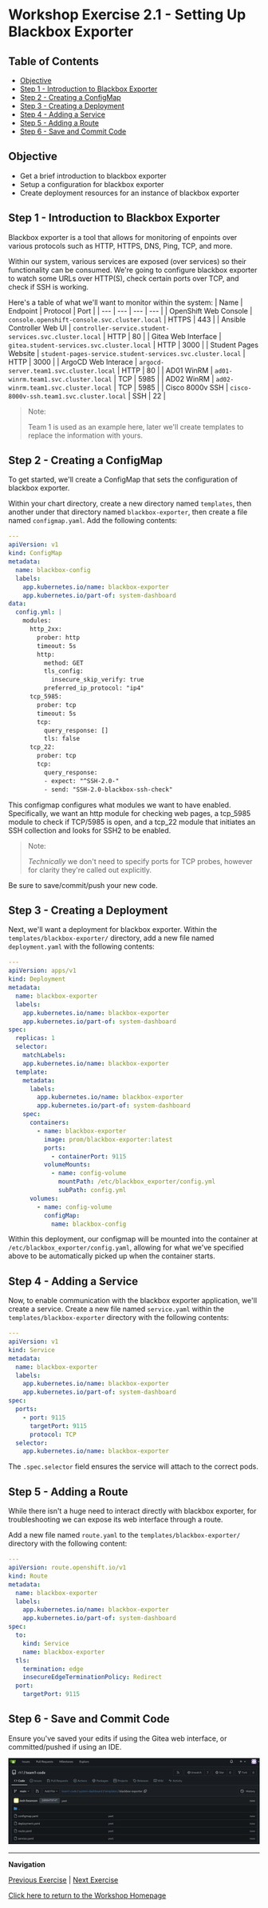 # Workshop Exercise 2.1 - Setting Up Blackbox Exporter

## Table of Contents

* [Objective](#objective)
* [Step 1 - Introduction to Blackbox Exporter](#step-1---introduction-to-blackbox-exporter)
* [Step 2 - Creating a ConfigMap](#step-2---creating-a-configmap)
* [Step 3 - Creating a Deployment](#step-3---creating-a-deployment)
* [Step 4 - Adding a Service](#step-4---adding-a-service)
* [Step 5 - Adding a Route](#step-5---adding-a-route)
* [Step 6 - Save and Commit Code](#step-6---save-and-commit-code)

## Objective

* Get a brief introduction to blackbox exporter
* Setup a configuration for blackbox exporter
* Create deployment resources for an instance of blackbox exporter

## Step 1 - Introduction to Blackbox Exporter
Blackbox exporter is a tool that allows for monitoring of enpoints over various protocols such as HTTP, HTTPS, DNS, Ping, TCP, and more.

Within our system, various services are exposed (over services) so their functionality can be consumed. We're going to configure blackbox exporter to watch some URLs over HTTP(S), check certain ports over TCP, and check if SSH is working.

Here's a table of what we'll want to monitor within the system:
| Name | Endpoint | Protocol | Port |
| --- | --- | --- | --- |
| OpenShift Web Console | `console.openshift-console.svc.cluster.local` | HTTPS | 443 |
| Ansible Controller Web UI | `controller-service.student-services.svc.cluster.local` | HTTP | 80 |
| Gitea Web Interface | `gitea.student-services.svc.cluster.local` | HTTP | 3000 |
| Student Pages Website | `student-pages-service.student-services.svc.cluster.local` | HTTP | 3000 |
| ArgoCD Web Interace | `argocd-server.team1.svc.cluster.local` | HTTP | 80 |
| AD01 WinRM | `ad01-winrm.team1.svc.cluster.local` | TCP | 5985 |
| AD02 WinRM | `ad02-winrm.team1.svc.cluster.local` | TCP | 5985 |
| Cisco 8000v SSH | `cisco-8000v-ssh.team1.svc.cluster.local` | SSH | 22 |

> Note:
>
> Team 1 is used as an example here, later we'll create templates to replace the information with yours.

## Step 2 - Creating a ConfigMap
To get started, we'll create a ConfigMap that sets the configuration of blackbox exporter.

Within your chart directory, create a new directory named `templates`, then another under that directory named `blackbox-exporter`, then create a file named `configmap.yaml`. Add the following contents:
```yaml
---
apiVersion: v1
kind: ConfigMap
metadata:
  name: blackbox-config
  labels:
    app.kubernetes.io/name: blackbox-exporter
    app.kubernetes.io/part-of: system-dashboard
data:
  config.yml: |
    modules:
      http_2xx:
        prober: http
        timeout: 5s
        http:
          method: GET
          tls_config:
            insecure_skip_verify: true
          preferred_ip_protocol: "ip4"
      tcp_5985:
        prober: tcp
        timeout: 5s
        tcp:
          query_response: []
          tls: false
      tcp_22:
        prober: tcp
        tcp:
          query_response:
          - expect: "^SSH-2.0-"
          - send: "SSH-2.0-blackbox-ssh-check"
```

This configmap configures what modules we want to have enabled. Specifically, we want an http module for checking web pages, a tcp_5985 module to check if TCP/5985 is open, and a tcp_22 module that initiates an SSH collection and looks for SSH2 to be enabled.

> Note:
>
> _Technically_ we don't need to specify ports for TCP probes, however for clarity they're called out explicitly.

Be sure to save/commit/push your new code.

## Step 3 - Creating a Deployment
Next, we'll want a deployment for blackbox exporter. Within the `templates/blackbox-exporter/` directory, add a new file named `deployment.yaml` with the following contents:
```yaml
---
apiVersion: apps/v1
kind: Deployment
metadata:
  name: blackbox-exporter
  labels:
    app.kubernetes.io/name: blackbox-exporter
    app.kubernetes.io/part-of: system-dashboard
spec:
  replicas: 1
  selector:
    matchLabels:
    app.kubernetes.io/name: blackbox-exporter
  template:
    metadata:
      labels:
        app.kubernetes.io/name: blackbox-exporter
        app.kubernetes.io/part-of: system-dashboard
    spec:
      containers:
        - name: blackbox-exporter
          image: prom/blackbox-exporter:latest
          ports:
            - containerPort: 9115
          volumeMounts:
            - name: config-volume
              mountPath: /etc/blackbox_exporter/config.yml
              subPath: config.yml
      volumes:
        - name: config-volume
          configMap:
            name: blackbox-config
```

Within this deployment, our configmap will be mounted into the container at `/etc/blackbox_exporter/config.yaml`, allowing for what we've specified above to be automatically picked up when the container starts.

## Step 4 - Adding a Service
Now, to enable communication with the blackbox exporter application, we'll create a service. Create a new file named `service.yaml` within the `templates/blackbox-exporter` directory with the following contents:

```yaml
---
apiVersion: v1
kind: Service
metadata:
  name: blackbox-exporter
  labels:
    app.kubernetes.io/name: blackbox-exporter
    app.kubernetes.io/part-of: system-dashboard
spec:
  ports:
    - port: 9115
      targetPort: 9115
      protocol: TCP
  selector:
    app.kubernetes.io/name: blackbox-exporter
```

The `.spec.selector` field ensures the service will attach to the correct pods.

## Step 5 - Adding a Route
While there isn't a huge need to interact directly with blackbox exporter, for troubleshooting we can expose its web interface through a route.

Add a new file named `route.yaml` to the `templates/blackbox-exporter/` directory with the following content:
```yaml
---
apiVersion: route.openshift.io/v1
kind: Route
metadata:
  name: blackbox-exporter
  labels:
    app.kubernetes.io/name: blackbox-exporter
    app.kubernetes.io/part-of: system-dashboard
spec:
  to:
    kind: Service
    name: blackbox-exporter
  tls:
    termination: edge
    insecureEdgeTerminationPolicy: Redirect
  port:
    targetPort: 9115
```

## Step 6 - Save and Commit Code

Ensure you've saved your edits if using the Gitea web interface, or committed/pushed if using an IDE.

![Blackbox Exporter Templates](../.images/blackbox-exporter-templates.png)

---
**Navigation**

[Previous Exercise](../1.1-initializing-chart/) | [Next Exercise](../2.2-setup-prometheus/)

[Click here to return to the Workshop Homepage](../../README.md)
